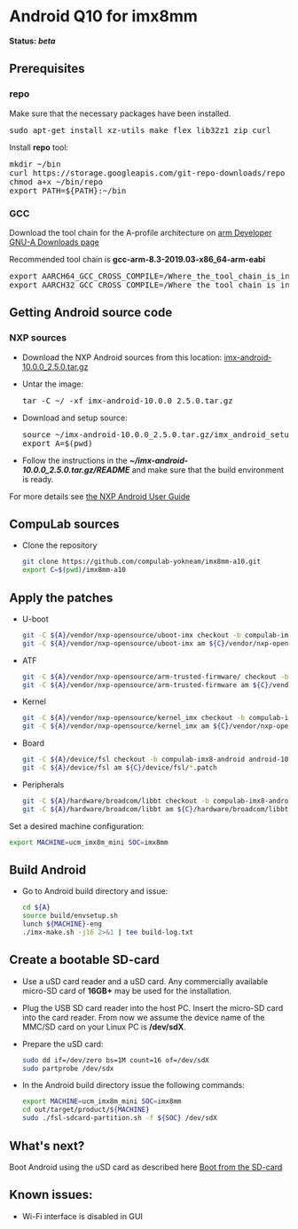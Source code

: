 # Android Q10 for imx8mm

<b>Status: <i>beta</i></b>

## Prerequisites

### repo

Make sure that the necessary packages have been installed.
<pre>sudo apt-get install xz-utils make flex lib32z1 zip curl</pre>
Install <b>repo</b> tool:
<pre>mkdir ~/bin
curl https://storage.googleapis.com/git-repo-downloads/repo > ~/bin/repo
chmod a+x ~/bin/repo
export PATH=${PATH}:~/bin</pre>

### GCC
Download the tool chain for the A-profile architecture on [arm Developer GNU-A Downloads page](https://developer.arm.com/tools-and-software/open-source-software/developer-tools/gnu-toolchain/gnu-a/downloads)

Recommended tool chain is <b>gcc-arm-8.3-2019.03-x86_64-arm-eabi</b>
<pre>export AARCH64_GCC_CROSS_COMPILE=/Where_the_tool_chain_is_installed/gcc-arm-8.3-2019.03-x86_64-aarch64-elf/bin/aarch64-elf-
export AARCH32_GCC_CROSS_COMPILE=/Where_the_tool_chain_is_installed/gcc-arm-8.3-2019.03-x86_64-arm-eabi/bin/arm-eabi-</pre>

## Getting Android source code

### NXP sources

* Download the NXP Android sources from this location: [imx-android-10.0.0_2.5.0.tar.gz](https://www.nxp.com/webapp/sps/download/license.jsp?colCode=Q10.0.0_2.5.0_ANDROID_SOURCE&appType=file1&DOWNLOAD_ID=null)

* Untar the image:
  <pre>tar -C ~/ -xf imx-android-10.0.0_2.5.0.tar.gz</pre>

* Download and setup source:
  <pre>source ~/imx-android-10.0.0_2.5.0.tar.gz/imx_android_setup.sh
  export A=$(pwd)</pre>
* Follow the instructions in the <b><i>~/imx-android-10.0.0_2.5.0.tar.gz/README</i></b> and make sure that the build environment is ready.

For more details see [the NXP Android User Guide](https://www.nxp.com/docs/en/user-guide/ANDROID_USERS_GUIDE.pdf)

## CompuLab sources

* Clone the repository

  ```bash
  git clone https://github.com/compulab-yokneam/imx8mm-a10.git
  export C=$(pwd)/imx8mm-a10
  ```

## Apply the patches
* U-boot

  ```bash
  git -C ${A}/vendor/nxp-opensource/uboot-imx checkout -b compulab-imx8-android android-10.0.0_2.5.0
  git -C ${A}/vendor/nxp-opensource/uboot-imx am ${C}/vendor/nxp-opensource/uboot-imx/*.patch
  ```

* ATF

  ```bash
  git -C ${A}/vendor/nxp-opensource/arm-trusted-firmware/ checkout -b compulab-imx8-android android-10.0.0_2.5.0
  git -C ${A}/vendor/nxp-opensource/arm-trusted-firmware am ${C}/vendor/nxp-opensource/arm-trusted-firmware/*.patch
  ```
* Kernel

  ```bash
  git -C ${A}/vendor/nxp-opensource/kernel_imx checkout -b compulab-imx8-android android-10.0.0_2.5.0
  git -C ${A}/vendor/nxp-opensource/kernel_imx am ${C}/vendor/nxp-opensource/kernel_imx/*.patch

* Board

  ```bash
  git -C ${A}/device/fsl checkout -b compulab-imx8-android android-10.0.0_2.5.0
  git -C ${A}/device/fsl am ${C}/device/fsl/*.patch
  ```

* Peripherals

  ```bash
  git -C ${A}/hardware/broadcom/libbt checkout -b compulab-imx8-android android-10.0.0_2.5.0
  git -C ${A}/hardware/broadcom/libbt am ${C}/hardware/broadcom/libbt/*.patch
  ```

Set a desired machine configuration:

```bash
export MACHINE=ucm_imx8m_mini SOC=imx8mm
```

## Build Android

* Go to Android build directory and issue:

  ```bash
  cd ${A}
  source build/envsetup.sh
  lunch ${MACHINE}-eng
  ./imx-make.sh -j16 2>&1 | tee build-log.txt
  ```

## Create a bootable SD-card

* Use a uSD card reader and a uSD сard. Any commercially available micro-SD card of <b>16GB+</b> may be used for the installation.

* Plug the USB SD card reader into the host PC. Insert the micro-SD сard into the сard reader. From now we assume the device name of the MMC/SD card on your Linux PC is <b>/dev/sdX</b>.

* Prepare the uSD card:

  ```bash
  sudo dd if=/dev/zero bs=1M count=16 of=/dev/sdX
  sudo partprobe /dev/sdx
  ```

* In the Android build directory issue the following commands:

  ```bash
  export MACHINE=ucm_imx8m_mini SOC=imx8mm
  cd out/target/product/${MACHINE}
  sudo ./fsl-sdcard-partition.sh -f ${SOC} /dev/sdX
  ```

## What's next?
Boot Android using the uSD card as described here [Boot from the SD-card](https://mediawiki.compulab.com/w/index.php?title=UCM-iMX8M-Mini:_Android:_Running_from_SD_card)

## Known issues:
* Wi-Fi interface is disabled in GUI
